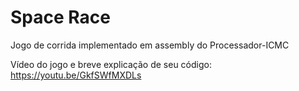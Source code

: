 # Space Race

Jogo de corrida implementado em assembly do Processador-ICMC

Vídeo do jogo e breve explicação de seu código: https://youtu.be/GkfSWfMXDLs


